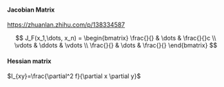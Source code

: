 #### Jacobian Matrix
https://zhuanlan.zhihu.com/p/138334587

$$
J_F(x_1,\dots, x_n) = \begin{bmatrix}
    \frac{}{} & \dots & \frac{}{}c \\
    \vdots  & \ddots & \vdots  \\
    \frac{}{} & \dots & \frac{}{} 
\end{bmatrix}
$$

#### Hessian matrix
$I_{xy}=\frac{\partial^2 f}{\partial x \partial y}$
